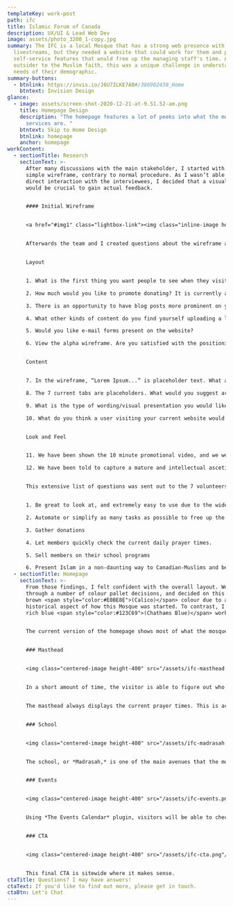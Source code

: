 ```yaml
---
templateKey: work-post
path: ifc
title: Islamic Forum of Canada
description: UX/UI & Lead Web Dev
image: assets/photo_3200_1-copy.jpg
summary: The IFC is a local Mosque that has a strong web presence with numerous
  livestreams, but they needed a website that could work for them and provide
  self-service features that would free up the managing staff's time. As an
  outsider to the Muslim faith, this was a unique challenge in understanding the
  needs of their demographic.
summary-buttons:
  - btnlink: https://invis.io/J6U7ILKE7AB#/386902438_Home
    btntext: Invision Design
glance:
  - image: assets/screen-shot-2020-12-21-at-9.51.52-am.png
    title: Homepage Design
    description: "The homepage features a lot of peeks into what the mosque's main
      services are. "
    btntext: Skip to Home Design
    btnlink: homepage
    anchor: homepage
workContent:
  - sectionTitle: Research
    sectionText: >-
      After many discussions with the main stakeholder, I started with a very
      simple wireframe, contrary to normal procedure. As I wasn’t able to have
      direct interaction with the interviewees, I decided that a visual aide
      would be crucial to gain actual feedback.


      #### Initial Wireframe


      <a href="#img1" class="lightbox-link"><img class="inline-image height-400" src="/assets/home.png"/></a><a href="#" class="lightbox" id="img1"><span style="background-image: url('/assets/home.png')"></span></a>


      Afterwards the team and I created questions about the wireframe and also in general about the new website.


      Layout


      1. What is the first thing you want people to see when they visit your website, beyond the navigation menu?

      2. How much would you like to promote donating? It is currently a tab in the navigation menu with a separate box highlighting it.

      3. There is an opportunity to have blog posts more prominent on your website. How often do you post blogs and what are they currently used for? How could blogs be otherwise utilized?

      4. What other kinds of content do you find yourself uploading a lot of? Things such as testimonials, videos, livestreams, events, members of community, gallery of pictures etc. How would you like that content to be organized and presented?

      5. Would you like e-mail forms present on the website?

      6. View the alpha wireframe. Are you satisfied with the positioning of the blocks? This is the alpha version, and we randomly placed them wherever. If you prefer a different topography, please detail it below (i.e. do you want the blogs to appear above the events? Do you want the blogs to appear in a different style, such as one highlighted blog previewed, with a link to all other blogs? Are you satisfied with where the map appears? Do you even want a map on the front page? Etc) 


      Content


      7. In the wireframe, “Lorem Ipsum...” is placeholder text. What are the first words that you want users to see when they first look at your website? If we were to include a slider here, what would you want to appear?

      8. The 7 current tabs are placeholders. What would you suggest are the tabs we should include here?

      9. What is the type of wording/visual presentation you would like to use around donations? How would you like the user to interact with this?

      10. What do you think a user visiting your current website would be doing, other than finding out contact/location information? What do you want them to be doing with this new website?


      Look and Feel


      11. We have been shown the 10 minute promotional video, and we were told that the website would want to capture a similar theme that was presented throughout. In your own words (and to help us understand) what exactly is that theme? What does the “Forum Family” mean to you, and how do we go about capturing that?

      12. We have been told to capture a mature and intellectual ascetic. In your own words, describe what that means to you. What are some guiding tips that we can follow throughout the project to help us stay on track?


      This extensive list of questions was sent out to the 7 volunteers and were answered thoroughly. I was able to extract the main priorities of the mosque and it’s community.


      1. Be great to look at, and extremely easy to use due to the wide demographic of users.

      2. Automate or simplify as many tasks as possible to free up the managing team’s time. Things such as donations, creating events, special function requests (marriage for example)

      3. Gather donations

      4. Let members quickly check the current daily prayer times.

      5. Sell members on their school programs

      6. Present Islam in a non-daunting way to Canadian-Muslims and be an informational resource for the Mosque.
  - sectionTitle: Homepage
    sectionText: >-
      From those findings, I felt confident with the overall layout. We went
      through a number of colour pallet decisions, and decided on this pale
      brown <span style="color:#E0BE8E">(Calico)</span> colour due to a
      historical aspect of how this Mosque was started. To contrast, I felt a
      rich blue <span style="color:#123C69">(Chathams Blue)</span> worked well.


      The current version of the homepage shows most of what the mosque offers, without being overwhelming.


      ### Masthead


      <img class="centered-image height-400" src="/assets/ifc-masthead.png"/>


      In a short amount of time, the visitor is able to figure out who the website is for, what it is about, and it's main objectives.


      The masthead always displays the current prayer times. This is achieved by using Advanced Custom Fields, and filling in a large repeater. The logic to detect what prayer period should be displayed is by checking when the "start" date is, and comparing that to the current date. 


      ### School


      <img class="centered-image height-400" src="/assets/ifc-madrasah.png"/>


      The school, or *Madrasah,* is one of the main avenues that the mosque collects donations. It is an after school and weekend program that children participate in and learn more about their faith, as well as some fun mixed in. As it is one of the larger contributors to their bottom line, I chose to make this portion of the page a testimonial call to action section.


      ### Events


      <img class="centered-image height-400" src="/assets/ifc-events.png"/>


      Using *The Events Calendar* plugin, visitors will be able to check out the latest events that go on. During the pandemic, the mosque has resorted to using livestreams as a way to reach their followers. 


      ### CTA


      <img class="centered-image height-400" src="/assets/ifc-cta.png"/>


      This final CTA is sitewide where it makes sense.
ctaTitle: Questions? I may have answers!
ctaText: If you'd like to find out more, please get in touch.
ctaBtn: Let's Chat
---
```

